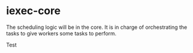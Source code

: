 # iexec-core
 
The scheduling logic will be in the core. It is in charge of orchestrating the tasks to give workers some tasks to perform.

Test

